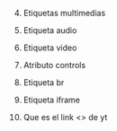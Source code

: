 4. Etiquetas multimedias


1. Etiqueta audio 

2. Etiqueta video 

3. Atributo controls 

4. Etiqueta br

5. Etiqueta iframe

6. Que es el link <> de yt
